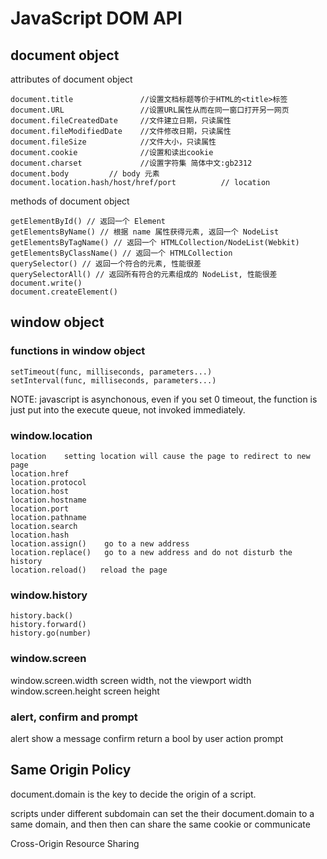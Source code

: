# JavaScript DOM API

<!--
ID: 1e3e675c-0800-4917-93ec-891def0eac3a
Status: publish
Date: 2017-05-30T09:45:00
Modified: 2017-05-30T09:45:00
wp_id: 503
-->

## document object

attributes of document object

```
document.title               //设置文档标题等价于HTML的<title>标签
document.URL                 //设置URL属性从而在同一窗口打开另一网页
document.fileCreatedDate     //文件建立日期，只读属性
document.fileModifiedDate    //文件修改日期，只读属性
document.fileSize            //文件大小，只读属性
document.cookie              //设置和读出cookie
document.charset             //设置字符集 简体中文:gb2312
document.body         // body 元素
document.location.hash/host/href/port          // location
```

methods of document object

```
getElementById() // 返回一个 Element
getElementsByName() // 根据 name 属性获得元素, 返回一个 NodeList
getElementsByTagName() // 返回一个 HTMLCollection/NodeList(Webkit)
getElementsByClassName() // 返回一个 HTMLCollection
querySelector() // 返回一个符合的元素, 性能很差
querySelectorAll() // 返回所有符合的元素组成的 NodeList, 性能很差
document.write()
document.createElement()
```

## window object

### functions in window object

```
setTimeout(func, milliseconds, parameters...)
setInterval(func, milliseconds, parameters...)
```
NOTE: javascript is asynchonous, even if you set 0 timeout, the function is just put into the execute queue, not invoked immediately.

### window.location

```
location	setting location will cause the page to redirect to new page
location.href	
location.protocol	
location.host	
location.hostname	
location.port	
location.pathname	
location.search	
location.hash	
location.assign()	 go to a new address
location.replace()	 go to a new address and do not disturb the history
location.reload()	reload the page
```

### window.history

```
history.back()	
history.forward()	
history.go(number)	
```

### window.screen

window.screen.width	screen width, not the viewport width
window.screen.height	screen height

### alert, confirm and prompt

alert	show a message
confirm	return a bool by user action
prompt	

## Same Origin Policy

document.domain is the key to decide the origin of a script.

scripts under different subdomain can set the their document.domain to a same domain, and then then can share the same cookie or communicate

Cross-Origin Resource Sharing